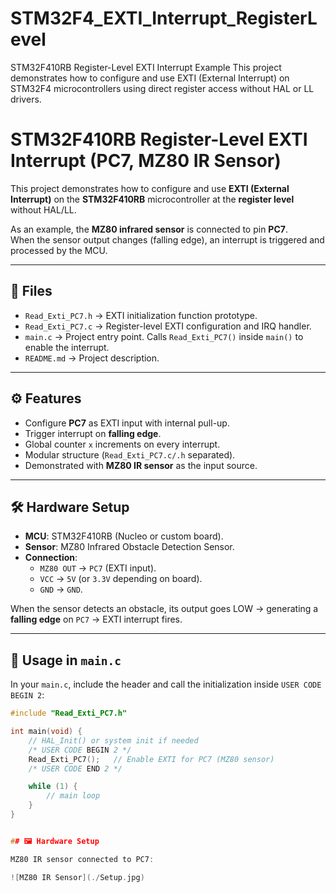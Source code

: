 # STM32F4_EXTI_Interrupt_RegisterLevel
STM32F410RB Register-Level EXTI Interrupt Example   This project demonstrates how to configure and use EXTI (External Interrupt) on STM32F4 microcontrollers using direct register access without HAL or LL drivers.  
# STM32F410RB Register-Level EXTI Interrupt (PC7, MZ80 IR Sensor)

This project demonstrates how to configure and use **EXTI (External Interrupt)** on the **STM32F410RB** microcontroller at the **register level** without HAL/LL.  

As an example, the **MZ80 infrared sensor** is connected to pin **PC7**.  
When the sensor output changes (falling edge), an interrupt is triggered and processed by the MCU.

---

## 📂 Files
- `Read_Exti_PC7.h` → EXTI initialization function prototype.  
- `Read_Exti_PC7.c` → Register-level EXTI configuration and IRQ handler.  
- `main.c` → Project entry point. Calls `Read_Exti_PC7()` inside `main()` to enable the interrupt.  
- `README.md` → Project description.  

---

## ⚙️ Features
- Configure **PC7** as EXTI input with internal pull-up.  
- Trigger interrupt on **falling edge**.  
- Global counter `x` increments on every interrupt.  
- Modular structure (`Read_Exti_PC7.c/.h` separated).  
- Demonstrated with **MZ80 IR sensor** as the input source.  

---

## 🛠️ Hardware Setup
- **MCU**: STM32F410RB (Nucleo or custom board).  
- **Sensor**: MZ80 Infrared Obstacle Detection Sensor.  
- **Connection**:  
  - `MZ80 OUT` → `PC7` (EXTI input).  
  - `VCC` → `5V` (or `3.3V` depending on board).  
  - `GND` → `GND`.  

When the sensor detects an obstacle, its output goes LOW → generating a **falling edge** on `PC7` → EXTI interrupt fires.  

---

## 🚀 Usage in `main.c`
In your `main.c`, include the header and call the initialization inside `USER CODE BEGIN 2`:  

```c
#include "Read_Exti_PC7.h"

int main(void) {
    // HAL_Init() or system init if needed
    /* USER CODE BEGIN 2 */
    Read_Exti_PC7();   // Enable EXTI for PC7 (MZ80 sensor)
    /* USER CODE END 2 */

    while (1) {
        // main loop
    }
}


## 🖼️ Hardware Setup

MZ80 IR sensor connected to PC7:

![MZ80 IR Sensor](./Setup.jpg)
